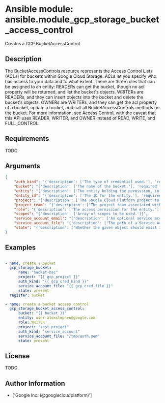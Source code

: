 # Ansible module: ansible.module_gcp_storage_bucket_access_control


Creates a GCP BucketAccessControl

## Description

The BucketAccessControls resource represents the Access Control Lists (ACLs) for buckets within Google Cloud Storage. ACLs let you specify who has access to your data and to what extent.
There are three roles that can be assigned to an entity:  READERs can get the bucket, though no acl property will be returned, and list the bucket's objects.  WRITERs are READERs, and they can insert objects into the bucket and delete the bucket's objects.  OWNERs are WRITERs, and they can get the acl property of a bucket, update a bucket, and call all BucketAccessControls methods on the bucket.  For more information, see Access Control, with the caveat that this API uses READER, WRITER, and OWNER instead of READ, WRITE, and FULL_CONTROL.

## Requirements

TODO

## Arguments

``` json
{
    "auth_kind": "{'description': ['The type of credential used.'], 'required': True, 'choices': ['machineaccount', 'serviceaccount', 'application']}",
    "bucket": "{'description': ['The name of the bucket.'], 'required': True}",
    "entity": "{'description': ['The entity holding the permission, in one of the following forms: user-userId user-email group-groupId group-email domain-domain project-team-projectId allUsers allAuthenticatedUsers Examples: The user liz@example.com would be user-liz@example.com.', 'The group example@googlegroups.com would be   group-example@googlegroups.com.', 'To refer to all members of the Google Apps for Business domain   example.com, the entity would be domain-example.com.'], 'required': True}",
    "entity_id": "{'description': ['The ID for the entity.'], 'required': False}",
    "project": "{'description': ['The Google Cloud Platform project to use.'], 'default': None}",
    "project_team": "{'description': ['The project team associated with the entity.'], 'required': False, 'suboptions': {'project_number': {'description': ['The project team associated with the entity.'], 'required': False}, 'team': {'description': ['The team.'], 'required': False, 'choices': ['editors', 'owners', 'viewers']}}}",
    "role": "{'description': ['The access permission for the entity.'], 'required': False, 'choices': ['OWNER', 'READER', 'WRITER']}",
    "scopes": "{'description': ['Array of scopes to be used.']}",
    "service_account_email": "{'description': ['An optional service account email address if machineaccount is selected and the user does not wish to use the default email.']}",
    "service_account_file": "{'description': ['The path of a Service Account JSON file if serviceaccount is selected as type.']}",
    "state": "{'description': ['Whether the given object should exist in GCP'], 'choices': ['present', 'absent'], 'default': 'present'}",
}
```

## Examples


``` yaml

- name: create a bucket
  gcp_storage_bucket:
      name: "bucket-bac"
      project: "{{ gcp_project }}"
      auth_kind: "{{ gcp_cred_kind }}"
      service_account_file: "{{ gcp_cred_file }}"
      state: present
  register: bucket

- name: create a bucket access control
  gcp_storage_bucket_access_control:
      bucket: "{{ bucket }}"
      entity: user-alexstephen@google.com
      role: WRITER
      project: "test_project"
      auth_kind: "service_account"
      service_account_file: "/tmp/auth.pem"
      state: present

```

## License

TODO

## Author Information
  - ['Google Inc. (@googlecloudplatform)']
